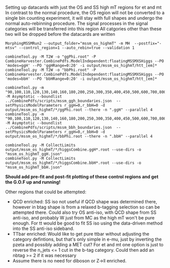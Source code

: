 Setting up datacards with just the OS and SS high mT regions for et and mt
In contrast to the normal procedure, the OS region will not be converted to a single bin counting experiment, it will stay with full shapes and undergo the normal auto-rebinning procedure.
The signal processes in the signal categories will be transferred into this region
All catgories other than these two will be dropped before the datacards are written

    MorphingMSSMRun2 --output_folder="mssm_os_highmT" -m MH  --postfix="-mtsv" --control_region=1 --auto_rebin=true --validation 1

    combineTool.py -M T2W -o "ggPhi.root" -P CombineHarvester.CombinePdfs.ModelIndependent:floatingMSSMXSHiggs --PO 'modes=ggH' --PO 'ggHRange=0:20' -i output/mssm_os_highmT/htt_[em]*
    combineTool.py -M T2W -o "bbPhi.root" -P CombineHarvester.CombinePdfs.ModelIndependent:floatingMSSMXSHiggs --PO 'modes=bbH' --PO 'bbHRange=0:20' -i output/mssm_os_highmT/htt_[em]*

    combineTool.py -m "90,100,110,120,130,140,160,180,200,250,300,350,400,450,500,600,700,800,900,1000,1200,1400,1500,1600,1800,2000,2300,2600,2900,3200" -M Asymptotic --boundlist ../CombinePdfs/scripts/mssm_ggh_boundaries.json  --setPhysicsModelParameters r_ggH=0,r_bbH=0 -d output/mssm_os_highmT/*/ggPhi.root --there -n ".ggH" --parallel 4
    combineTool.py -m "90,100,110,120,130,140,160,180,200,250,300,350,400,450,500,600,700,800,900,1000,1200,1400,1500,1600,1800,2000,2300,2600,2900,3200" -M Asymptotic --boundlist ../CombinePdfs/scripts/mssm_bbh_boundaries.json  --setPhysicsModelParameters r_ggH=0,r_bbH=0 -d output/mssm_os_highmT/*/bbPhi.root --there -n ".bbH" --parallel 4

    combineTool.py -M CollectLimits output/mssm_os_highmT/*/higgsCombine.ggH*.root --use-dirs -o "mssm_os_highmT_ggH.json"
    combineTool.py -M CollectLimits output/mssm_os_highmT/*/higgsCombine.bbH*.root --use-dirs -o "mssm_os_highmT_bbH.json"

**Should add pre-fit and post-fit plotting of these control regions and get the G.O.F up and running!**

Other regions that could be attempted:
 - QCD enriched: SS iso not useful if QCD shape was determined there, however in btag shape is from a relaxed b-tagging selection so can be attempted there. Could also try OS anti-iso, with QCD shape from SS anti-iso, and probably W just from MC as the high mT won't be pure enough. For tt would be good to fit SS iso using the data-driven method into the SS anti-iso sideband.
 - TTbar enriched: Would like to get pure ttbar without adjusting the category defintions, but that's only simple in e-mu, just by inverting the pzeta and possibly adding a MET cut? For et and mt one option is just to reverse the n_jets <= 1 cut in the b-tag category. Could then add an nbtag >= 2 if it was necessary
 - Assume there is no need for diboson or Z->ll enriched.